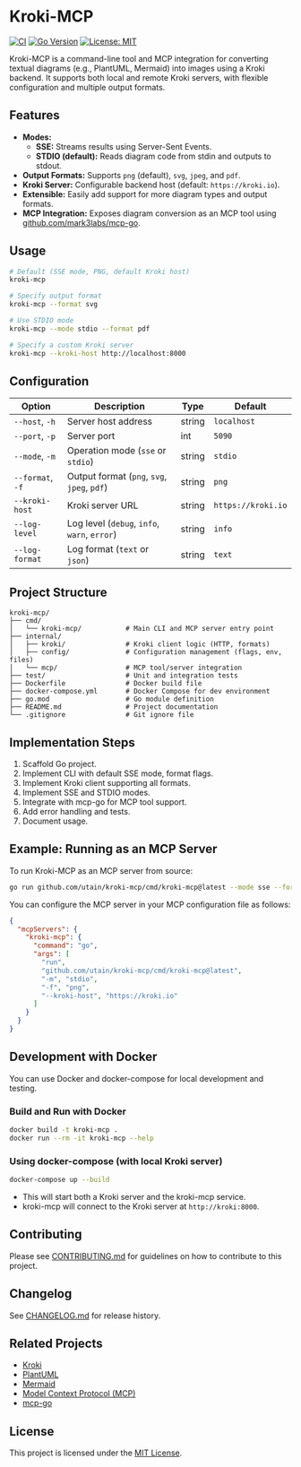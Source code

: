 # Kroki-MCP

[![CI](https://github.com/utain/kroki-mcp/actions/workflows/ci.yml/badge.svg)](https://github.com/utain/kroki-mcp/actions/workflows/ci.yml)
[![Go Version](https://img.shields.io/badge/go-1.22-blue)](https://golang.org/dl/)
[![License: MIT](https://img.shields.io/badge/License-MIT-yellow.svg)](./LICENSE)
<!-- Uncomment and update if Docker image is published
[![Docker Pulls](https://img.shields.io/docker/pulls/utain/kroki-mcp)](https://hub.docker.com/r/utain/kroki-mcp)
-->

Kroki-MCP is a command-line tool and MCP integration for converting textual diagrams (e.g., PlantUML, Mermaid) into images using a Kroki backend. It supports both local and remote Kroki servers, with flexible configuration and multiple output formats.

## Features

- **Modes:**  
  - **SSE:** Streams results using Server-Sent Events.  
  - **STDIO (default):** Reads diagram code from stdin and outputs to stdout.
- **Output Formats:** Supports `png` (default), `svg`, `jpeg`, and `pdf`.
- **Kroki Server:** Configurable backend host (default: `https://kroki.io`).
- **Extensible:** Easily add support for more diagram types and output formats.
- **MCP Integration:** Exposes diagram conversion as an MCP tool using [github.com/mark3labs/mcp-go](https://github.com/mark3labs/mcp-go).

## Usage

```sh
# Default (SSE mode, PNG, default Kroki host)
kroki-mcp

# Specify output format
kroki-mcp --format svg

# Use STDIO mode
kroki-mcp --mode stdio --format pdf

# Specify a custom Kroki server
kroki-mcp --kroki-host http://localhost:8000
```

## Configuration

| Option         | Description                                 | Type    | Default           |
|----------------|---------------------------------------------|---------|-------------------|
| `--host`, `-h`     | Server host address                         | string  | `localhost`        |
| `--port`, `-p`     | Server port                                 | int     | `5090`             |
| `--mode`, `-m`     | Operation mode (`sse` or `stdio`)           | string  | `stdio`            |
| `--format`, `-f`   | Output format (`png`, `svg`, `jpeg`, `pdf`) | string  | `png`              |
| `--kroki-host`     | Kroki server URL                            | string  | `https://kroki.io` |
| `--log-level`      | Log level (`debug`, `info`, `warn`, `error`)| string  | `info`             |
| `--log-format`     | Log format (`text` or `json`)               | string  | `text`             |

## Project Structure

```
kroki-mcp/
├── cmd/
│   └── kroki-mcp/           # Main CLI and MCP server entry point
├── internal/
│   ├── kroki/               # Kroki client logic (HTTP, formats)
│   ├── config/              # Configuration management (flags, env, files)
│   └── mcp/                 # MCP tool/server integration
├── test/                    # Unit and integration tests
├── Dockerfile               # Docker build file
├── docker-compose.yml       # Docker Compose for dev environment
├── go.mod                   # Go module definition
├── README.md                # Project documentation
└── .gitignore               # Git ignore file
```

## Implementation Steps

1. Scaffold Go project.
2. Implement CLI with default SSE mode, format flags.
3. Implement Kroki client supporting all formats.
4. Implement SSE and STDIO modes.
5. Integrate with mcp-go for MCP tool support.
6. Add error handling and tests.
7. Document usage.

## Example: Running as an MCP Server

To run Kroki-MCP as an MCP server from source:

```sh
go run github.com/utain/kroki-mcp/cmd/kroki-mcp@latest --mode sse --format png --kroki-host https://kroki.io
```

You can configure the MCP server in your MCP configuration file as follows:

```json
{
  "mcpServers": {
    "kroki-mcp": {
      "command": "go",
      "args": [
        "run",
        "github.com/utain/kroki-mcp/cmd/kroki-mcp@latest",
        "-m", "stdio",
        "-f", "png",
        "--kroki-host", "https://kroki.io"
      ]
    }
  }
}
```

## Development with Docker

You can use Docker and docker-compose for local development and testing.

### Build and Run with Docker

```sh
docker build -t kroki-mcp .
docker run --rm -it kroki-mcp --help
```

### Using docker-compose (with local Kroki server)

```sh
docker-compose up --build
```

- This will start both a Kroki server and the kroki-mcp service.
- kroki-mcp will connect to the Kroki server at `http://kroki:8000`.

## Contributing

Please see [CONTRIBUTING.md](./CONTRIBUTING.md) for guidelines on how to contribute to this project.

## Changelog

See [CHANGELOG.md](./CHANGELOG.md) for release history.

## Related Projects

- [Kroki](https://kroki.io/)
- [PlantUML](https://plantuml.com/)
- [Mermaid](https://mermaid-js.github.io/)
- [Model Context Protocol (MCP)](https://github.com/modelcontextprotocol)
- [mcp-go](https://github.com/mark3labs/mcp-go)

## License

This project is licensed under the [MIT License](./LICENSE).
